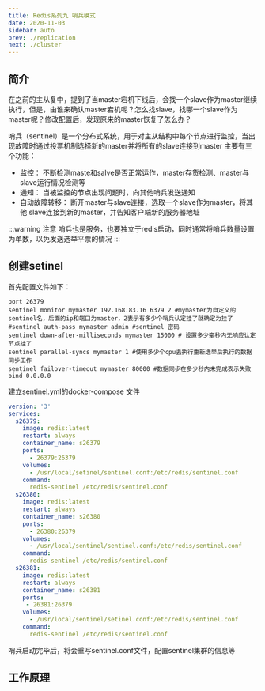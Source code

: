 ```yaml
---
title: Redis系列九 哨兵模式
date: 2020-11-03
sidebar: auto
prev: ./replication
next: ./cluster
---
```


## 简介
在之前的主从复中，提到了当master宕机下线后，会找一个slave作为master继续执行，但是，由谁来确认master宕机呢？怎么找slave，找哪一个slave作为master呢？修改配置后，发现原来的master恢复了怎么办？

哨兵（sentinel）是一个分布式系统，用于对主从结构中每个节点进行监控，当出现故障时通过投票机制选择新的master并将所有的slave连接到master
主要有三个功能：
- 监控： 不断检测maste和salve是否正常运作，master存货检测、master与slave运行情况检测等
- 通知： 当被监控的节点出现问题时，向其他哨兵发送通知
- 自动故障转移： 断开master与slave连接，选取一个slave作为master，将其他 slave连接到新的master，并告知客户端新的服务器地址

:::warning 注意
哨兵也是服务，也要独立于redis启动，同时通常将哨兵数量设置为单数，以免发送选举平票的情况
:::

## 创建setinel
首先配置文件如下：
```shell
port 26379
sentinel monitor mymaster 192.168.83.16 6379 2 #mymaster为自定义的sentinel名，后面的ip和端口为master，2表示有多少个哨兵认定挂了就确定为挂了
#sentinel auth-pass mymaster admin #sentinel 密码
sentinel down-after-milliseconds mymaster 15000 # 设置多少毫秒内无响应认定节点挂了
sentinel parallel-syncs mymaster 1 #使用多少个cpu去执行重新选举后执行的数据同步工作
sentinel failover-timeout mymaster 80000 #数据同步在多少秒内未完成表示失败
bind 0.0.0.0
```
建立sentinel.yml的docker-compose 文件
```yml
version: '3'
services:
  s26379:
    image: redis:latest
    restart: always
    container_name: s26379
    ports:
      - 26379:26379
    volumes:
      - /usr/local/setinel/sentinel.conf:/etc/redis/sentinel.conf
    command:
      redis-sentinel /etc/redis/sentinel.conf
  s26380:
    image: redis:latest
    restart: always
    container_name: s26380
    ports:
      - 26380:26379
    volumes:
      - /usr/local/sentinel/sentinel.conf:/etc/redis/sentinel.conf
    command:
      redis-sentinel /etc/redis/sentinel.conf
  s26381:
    image: redis:latest
    restart: always
    container_name: s26381
    ports:
     - 26381:26379
    volumes:
      - /usr/local/sentinel/setinel.conf:/etc/redis/sentinel.conf
    command:
      redis-sentinel /etc/redis/sentinel.conf
```

哨兵启动完毕后，将会重写sentinel.conf文件，配置sentinel集群的信息等

## 工作原理

